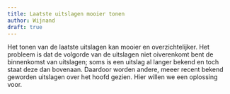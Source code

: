 ```yaml
---
title: Laatste uitslagen mooier tonen
author: Wijnand
draft: true
---
```

Het tonen van de laatste uitslagen kan mooier en overzichtelijker. Het probleem is dat de volgorde van de uitslagen niet oiverenkomt bent de binnenkomst van uitslagen; soms is een uitslag al langer bekend en toch staat deze dan bovenaan.
Daardoor worden andere, meeer recent bekend geworden uitslagen over het hoofd gezien. Hier willen we een oplossing voor. 

